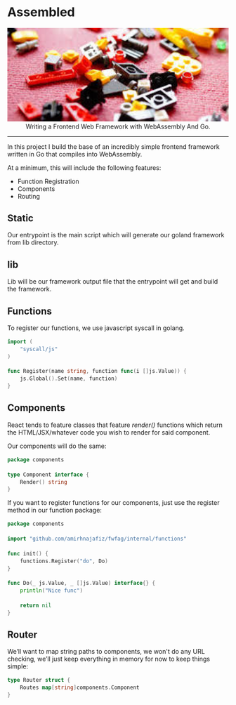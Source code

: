 # Assembled

<p align="center">
	<img src=".github/readme/logo.jpeg" width="600" alt="logo" /><br />
	Writing a Frontend Web Framework with WebAssembly And Go.
</p>

---

In this project I build the base of an incredibly simple frontend 
framework written in Go that compiles into WebAssembly. 

At a minimum, this will include the following features:
- Function Registration
- Components
- Routing

## Static
Our entrypoint is the main script which
will generate our goland framework from lib directory.

## lib
Lib will be our framework output file that
the entrypoint will get and build the framework.

## Functions
To register our functions, we use 
javascript syscall in golang.
```go
import (
	"syscall/js"
)

func Register(name string, function func(i []js.Value)) {
	js.Global().Set(name, function)
}
```

## Components
React tends to feature classes that feature 
_render()_ functions which return the HTML/JSX/whatever
code you wish to render for said component. 

Our components will do the same:
```go
package components

type Component interface {
	Render() string
}
```

If you want to register functions for our components, just use
the register method in our function package:
```go
package components

import "github.com/amirhnajafiz/fwfag/internal/functions"

func init() {
	functions.Register("do", Do)
}

func Do(_ js.Value, _ []js.Value) interface{} {
	println("Nice func")

	return nil
}
```

## Router
We’ll want to map string paths to components, 
we won't do any URL checking, we’ll just keep everything in memory for 
now to keep things simple:
```go
type Router struct {
	Routes map[string]components.Component
}
```
